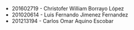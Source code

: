 - 201602719 - Christofer William Borrayo López
- 201020614 - Luis Fernando Jimenez Fernandez
- 201213194 - Carlos Omar Aquino Escobar